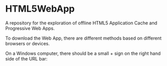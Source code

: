 # HTML5WebApp
A repository for the exploration of offline HTML5 Application Cache and Progressive Web Apps.

To download the Web App, there are different methods based on different browsers or devices.

On a Windows computer, there should be a small + sign on the right hand side of the URL bar:


